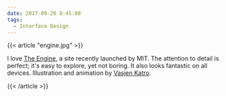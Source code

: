 ```yaml
---
date: 2017-09-20 8:45:00
tags:
  - Interface Design
---
```


{{< article "engine.jpg" >}}

I love [The Engine](https://engine.xyz), a site recently launched by MIT. The attention to detail is perfect; it's easy to explore, yet not boring. It also looks fantastic on all devices. Illustration and animation by [Vasjen Katro](https://instagram.com/baugasm/).

{{< /article >}}
